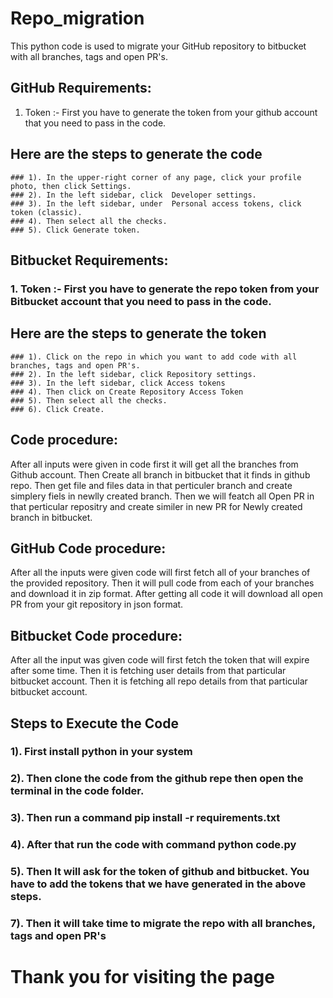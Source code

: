 # Repo_migration

This python code is used to migrate your GitHub repository to bitbucket with all branches, tags and open PR's.

## GitHub Requirements:
  1. Token :- First you have to generate the token from your github account that you need to pass in the code.
   ## Here are the steps to generate the code
    ### 1). In the upper-right corner of any page, click your profile photo, then click Settings.
    ### 2). In the left sidebar, click  Developer settings.
    ### 3). In the left sidebar, under  Personal access tokens, click token (classic).
    ### 4). Then select all the checks.
    ### 5). Click Generate token.
   
## Bitbucket Requirements:
  ### 1. Token :- First you have to generate the repo token from your Bitbucket account that you need to pass in the code.
   ## Here are the steps to generate the token
    ### 1). Click on the repo in which you want to add code with all branches, tags and open PR's.
    ### 2). In the left sidebar, click Repository settings.
    ### 3). In the left sidebar, click Access tokens
    ### 4). Then click on Create Repository Access Token
    ### 5). Then select all the checks.
    ### 6). Click Create.
   
## Code procedure:
After all inputs were given in code first it will get all the branches from Github account. Then Create all branch in bitbucket that it finds in github repo. Then get file and files data in that perticuler branch and create simplery fiels in newlly created branch.
Then we will featch all Open PR in that perticular repositry and create similer in new PR for Newly created branch in bitbucket.

## GitHub Code procedure:

After all the inputs were given code will first fetch all of your branches of the provided repository.
Then it will pull code from each of your branches and download it in zip format.
After getting all code it will download all open PR from your git repository in json format.

## Bitbucket Code procedure:

After all the input was given code will first fetch the token that will expire after some time.
Then it is fetching user details from that particular bitbucket account.
Then it is fetching all repo details from that particular bitbucket account.


## Steps to Execute the Code
 ### 1). First install python in your system
 ### 2). Then clone the code from the github repe then open the terminal in the code folder.
 ### 3). Then run a command pip install -r requirements.txt
 ### 4). After that run the code with command python code.py
 ### 5). Then It will ask for the token of github and bitbucket. You have to add the tokens that we have generated in the above steps.
 ### 7). Then it will take time to migrate the repo with all branches, tags and open PR's

# Thank you for visiting the page

